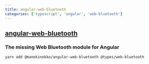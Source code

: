 ```yaml
---
title: angular-web-bluetooth
categories: ['typescript', 'angular', 'web-bluetooth']
---
```

## [angular-web-bluetooth](https://github.com/manekinekko/angular-web-bluetooth)

### The missing Web Bluetooth module for Angular


`yarn add @manekinekko/angular-web-bluetooth @types/web-bluetooth`
